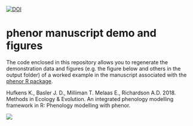 
[![DOI](https://zenodo.org/badge/108000940.svg)](https://zenodo.org/badge/latestdoi/108000940)

# phenor manuscript demo and figures

The code enclosed in this repository allows you to regenerate the demonstration data and figures (e.g. the figure below and others in the output folder) of a worked example in the manuscript associated with the [phenor R package](https://github.com/khufkens/phenor).

Hufkens K., Basler J. D., Milliman T. Melaas E., Richardson A.D. 2018. Methods in Ecology & Evolution. An integrated phenology modelling framework in R: Phenology modelling with phenor.

![](https://raw.githubusercontent.com/khufkens/phenor_manuscript/master/output/Figure_5_spatial_runs.png)